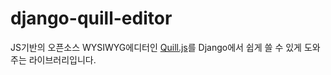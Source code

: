 # django-quill-editor

JS기반의 오픈소스 WYSIWYG에디터인 [Quill.js](https://quilljs.com/)를 Django에서 쉽게 쓸 수 있게 도와주는 라이브러리입니다.